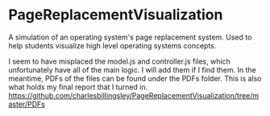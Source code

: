 # PageReplacementVisualization
A simulation of an operating system's page replacement system. Used to help students visualize high level operating systems concepts.

I seem to have misplaced the model.js and controller.js files, which unfortunately have all of the main logic. I will add them if I find them. In the meantime, PDFs of the files can be found under the PDFs folder. This is also what holds my final report that I turned in. 
https://github.com/charlesbillingsley/PageReplacementVisualization/tree/master/PDFs
